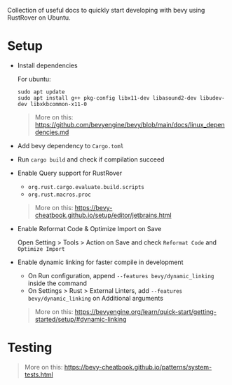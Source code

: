 Collection of useful docs to quickly start developing with bevy using RustRover on Ubuntu.

# Setup

- Install dependencies

  For ubuntu:

  ```
  sudo apt update
  sudo apt install g++ pkg-config libx11-dev libasound2-dev libudev-dev libxkbcommon-x11-0
  ```

  > More on this: https://github.com/bevyengine/bevy/blob/main/docs/linux_dependencies.md

- Add bevy dependency to `Cargo.toml`

- Run `cargo build` and check if compilation succeed

- Enable Query support for RustRover
    - `org.rust.cargo.evaluate.build.scripts`
    - `org.rust.macros.proc`

  > More on this: https://bevy-cheatbook.github.io/setup/editor/jetbrains.html

- Enable Reformat Code & Optimize Import on Save

  Open Setting > Tools > Action on Save and check `Reformat Code` and `Optimize Import`

- Enable dynamic linking for faster compile in development
    - On Run configuration, append `--features bevy/dynamic_linking` inside the command
    - On Settings > Rust > External Linters, add `--features bevy/dynamic_linking` on Additional arguments

  > More on this: https://bevyengine.org/learn/quick-start/getting-started/setup/#dynamic-linking

# Testing

> More on this: https://bevy-cheatbook.github.io/patterns/system-tests.html
